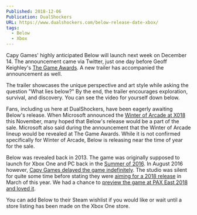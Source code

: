 ```yaml
---
Published: 2018-12-06
Publication: DualShockers
URL: https://www.dualshockers.com/below-release-date-xbox/
tags:
  - Below
  - Xbox
---
```

Capy Games' highly anticipated Below will launch next week on December 14. The announcement came via Twitter, just one day before Geoff Keighley's [The Game Awards](https://www.dualshockers.com/the-game-awards-2018-tga-when-where-watch/). A new trailer has accompanied the announcement as well.

The trailer showcases the unique perspective and art style while asking the question "What lies below?" By the end, the trailer encourages exploration, survival, and discovery. You can see the video for yourself down below.

Fans, including us here at DualShockers, have been eagerly awaiting Below's release. When Microsoft announced the [Winter of Arcade at X018](https://www.dualshockers.com/winter-arcade-soon-coming-xbox-one-details-come-game-awards/) this November, many hoped that Below's release would be a part of the sale. Microsoft also said during the announcement that the Winter of Arcade lineup would be revealed at The Game Awards. While it is not confirmed specifically for Winter of Arcade, Below is releasing near the time of year for the sale.

Below was revealed back in 2013. The game was originally supposed to launch for Xbox One and PC back in the [Summer of 2016](https://www.dualshockers.com/below-coming-to-xbox-one-and-pc-this-summer-new-trailer-highlights-survival-and-discovery/). In August 2016 however, [Capy Games delayed the game indefinitely](https://www.dualshockers.com/below-will-not-release-this-summer-no-firm-release-date-in-sight/). The studio was silent for quite some time before stating they were [aiming for a 2018 release](https://www.dualshockers.com/capybara-games-below-xb1-pc-2018-update/) in March of this year. We had a chance to [preview the game at PAX East 2018 and loved it](https://www.dualshockers.com/below-capybara-games-pc-xbox-one/).

You can add Below to their Steam wishlist if you would like or wait until a store listing has been made on the Xbox One store.